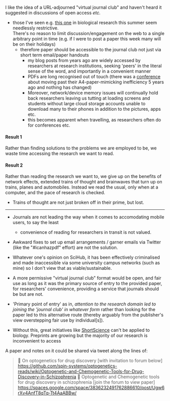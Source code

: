 <!--
Draft tweet on this (if I come back to it):
https://github.com/lmmx/draftposts/blob/master/tweet-url-adj-j-club
-->

I like the idea of a URL-adjourned "virtual journal club" and haven't heard it suggested in discussions of open access _etc._

- those I've seen e.g. [this one](https://twitter.com/seandavis12/status/753561779226210304) in biological research this summer seem needlessly restrictive.  
There's no reason to limit discussion/engagement on the web to a single arbitrary point in time (e.g. if I were to post a paper this week many will be on their holidays)
  - therefore paper should be accessible to the journal club not just via short term email/paper handouts
    - my blog posts from years ago are widely accessed by researchers at research institutions, seeking 'peers' in the literal sense of the word, and importantly in a convenient manner
    - PDFs are long recognised out of touch (there was a [conference](https://sites.google.com/site/beyondthepdf/) about moving past their A4-paper-mimicking inefficiency 5 years ago and nothing has changed)
    - Moreover, network/device memory issues will continually hold back researchers leaving us tutting at loading screens and students without large cloud storage accounts unable to download many to their phones in addition to the pictures, apps etc.
    - this becomes apparent when travelling, as researchers often do for conferences etc.

#### Result 1

Rather than finding solutions to the problems we are employed to be, we waste time accessing the research we want to read.

#### Result 2

Rather than reading the research we want to, we give up on the benefits of network effects, extended trains of thought and brainwaves that turn up on trains, planes and automobiles. Instead we read the usual, only when at a computer, and the pace of research is checked.

- Trains of thought are not just broken off in their prime, but lost.

---   

- Journals are not leading the way when it comes to accomodating mobile users, to say the least
  - convenience of reading for researchers in transit is not valued.

- Awkward fixes to set up email arrangements / garner emails via Twitter (like the "#icanhazpdf" effort) are not the solution.

- Whatever one's opinion on SciHub, it has been effectively criminalised and made inaccessible via some university campus networks (such as mine) so I don't view that as viable/sustainable.

- A more permissive "virtual journal club" format would be open, and fair use as long as it was the primary source of entry to the provided paper, for researchers' convenience, providing a service that journals should be but are not.

- 'Primary point of entry' as in, _attention to the research domain led to joining the 'journal club' in whatever form_ rather than looking for the paper led to this alternative route (thereby arguably from the publisher's view overstepping fair use by individual[s]).

- Without this, great initiatives like [ShortScience](http://www.shortscience.org/about) can't be applied to biology. Preprints are growing but the majority of our research is inconvenient to access

A paper and notes on it could be shared via tweet along the lines of:

> :memo: On optogenetics for drug discovery [with invitation to forum below] https://github.com/spin-systems/optogenetics-reads/wiki/Optogenetic-and-Chemogenetic-Tools-for-Drug-Discovery-in-Schizophrenia 📄 Optogenetic and Chemogenetic tools for drug discovery in schizophrenia [join the forum to view paper] https://spaces.google.com/space/3836232491762886610/post/Ugw6rXv4AnfT8qTq-Tt4AaABBw/